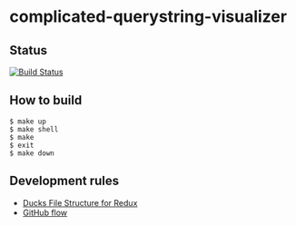 # complicated-querystring-visualizer

## Status

[![Build Status](https://travis-ci.org/km45/complicated-querystring-visualizer.svg?branch=master)](https://travis-ci.org/km45/complicated-querystring-visualizer)

## How to build

```
$ make up
$ make shell
$ make
$ exit
$ make down
```

## Development rules

- [Ducks File Structure for Redux](https://github.com/erikras/ducks-modular-redux)
- [GitHub flow](https://guides.github.com/introduction/flow/)

